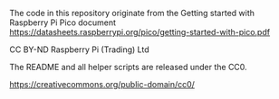 The code in this repository originate from the Getting started with Raspberry Pi Pico document
https://datasheets.raspberrypi.org/pico/getting-started-with-pico.pdf

CC BY-ND Raspberry Pi (Trading) Ltd

The README and all helper scripts are released under the CC0.

https://creativecommons.org/public-domain/cc0/
